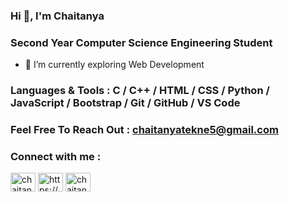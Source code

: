 ### Hi 👋, I'm Chaitanya
 
### Second Year Computer Science Engineering Student 
- 🌱 I’m currently exploring Web Development 


### Languages & Tools : C / C++ / HTML / CSS / Python / JavaScript / Bootstrap / Git / GitHub / VS Code

### Feel Free To Reach Out : chaitanyatekne5@gmail.com 

### Connect with me :
<p align="left">
<a href="https://twitter.com/chaitanyatekne" target="_blank"><img align="center" src="https://cdn.jsdelivr.net/npm/simple-icons@3.0.1/icons/twitter.svg" alt="chaitanyatekne" height="30" width="40" /></a>
<a href="https://www.linkedin.com/in/chaitanyatekane/" target="_blank"><img align="center" src="https://cdn.jsdelivr.net/npm/simple-icons@3.0.1/icons/linkedin.svg" alt="https://www.linkedin.com/in/chaitanyatekane/" height="30" width="40" /></a>
<a href="https://instagram.com/chaitanyatekane.30" target="_blank"><img align="center" src="https://cdn.jsdelivr.net/npm/simple-icons@3.0.1/icons/instagram.svg" alt="chaitanyatekane.30" height="30" width="40" /></a>
</p>
